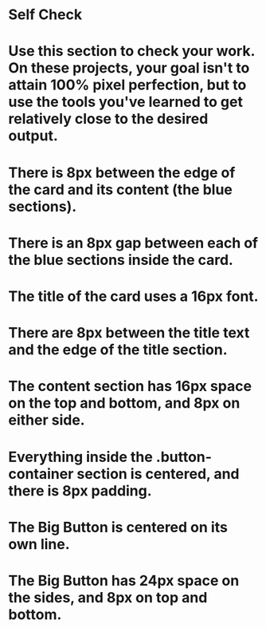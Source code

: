 # Self Check
# Use this section to check your work. On these projects, your goal isn't to attain 100% pixel perfection, but to use the tools you've learned to get relatively close to the desired output.

# There is 8px between the edge of the card and its content (the blue sections).
# There is an 8px gap between each of the blue sections inside the card.
# The title of the card uses a 16px font.
# There are 8px between the title text and the edge of the title section.
# The content section has 16px space on the top and bottom, and 8px on either side.
# Everything inside the .button-container section is centered, and there is 8px padding.
# The Big Button is centered on its own line.
# The Big Button has 24px space on the sides, and 8px on top and bottom.


